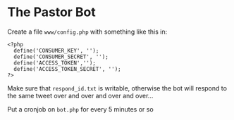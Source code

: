 # The Pastor Bot

Create a file `www/config.php` with something like this in:

```
<?php
  define('CONSUMER_KEY', '');
  define('CONSUMER_SECRET', '');
  define('ACCESS_TOKEN','');
  define('ACCESS_TOKEN_SECRET', '');
?>
```

Make sure that `respond_id.txt` is writable, otherwise the bot will respond to the same tweet over and over and over and over...

Put a cronjob on `bot.php` for every 5 minutes or so
